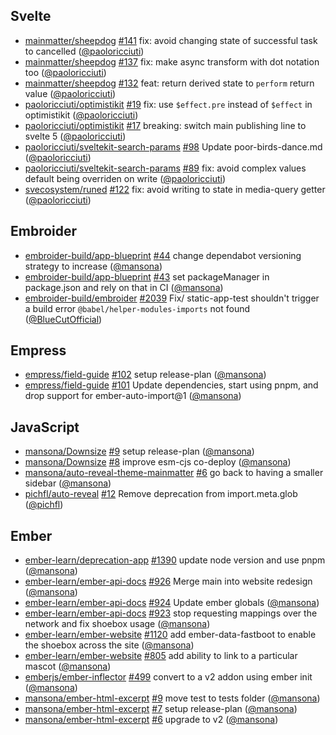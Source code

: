 ## Svelte

- [mainmatter/sheepdog] [#141](https://github.com/mainmatter/sheepdog/pull/141)
  fix: avoid changing state of successful task to cancelled ([@paoloricciuti])
- [mainmatter/sheepdog] [#137](https://github.com/mainmatter/sheepdog/pull/137)
  fix: make async transform with dot notation too ([@paoloricciuti])
- [mainmatter/sheepdog] [#132](https://github.com/mainmatter/sheepdog/pull/132)
  feat: return derived state to `perform` return value ([@paoloricciuti])
- [paoloricciuti/optimistikit]
  [#19](https://github.com/paoloricciuti/optimistikit/pull/19) fix: use
  `$effect.pre` instead of `$effect` in optimistikit ([@paoloricciuti])
- [paoloricciuti/optimistikit]
  [#17](https://github.com/paoloricciuti/optimistikit/pull/17) breaking: switch
  main publishing line to svelte 5 ([@paoloricciuti])
- [paoloricciuti/sveltekit-search-params]
  [#98](https://github.com/paoloricciuti/sveltekit-search-params/pull/98) Update
  poor-birds-dance.md ([@paoloricciuti])
- [paoloricciuti/sveltekit-search-params]
  [#89](https://github.com/paoloricciuti/sveltekit-search-params/pull/89) fix:
  avoid complex values default being overriden on write ([@paoloricciuti])
- [svecosystem/runed] [#122](https://github.com/svecosystem/runed/pull/122) fix:
  avoid writing to state in media-query getter ([@paoloricciuti])

## Embroider

- [embroider-build/app-blueprint]
  [#44](https://github.com/embroider-build/app-blueprint/pull/44) change
  dependabot versioning strategy to increase ([@mansona])
- [embroider-build/app-blueprint]
  [#43](https://github.com/embroider-build/app-blueprint/pull/43) set
  packageManager in package.json and rely on that in CI ([@mansona])
- [embroider-build/embroider]
  [#2039](https://github.com/embroider-build/embroider/pull/2039) Fix/
  static-app-test shouldn't trigger a build error
  `@babel/helper-modules-imports` not found ([@BlueCutOfficial])

## Empress

- [empress/field-guide] [#102](https://github.com/empress/field-guide/pull/102)
  setup release-plan ([@mansona])
- [empress/field-guide] [#101](https://github.com/empress/field-guide/pull/101)
  Update dependencies, start using pnpm, and drop support for
  ember-auto-import@1 ([@mansona])

## JavaScript

- [mansona/Downsize] [#9](https://github.com/mansona/Downsize/pull/9) setup
  release-plan ([@mansona])
- [mansona/Downsize] [#8](https://github.com/mansona/Downsize/pull/8) improve
  esm-cjs co-deploy ([@mansona])
- [mansona/auto-reveal-theme-mainmatter]
  [#6](https://github.com/mansona/auto-reveal-theme-mainmatter/pull/6) go back
  to having a smaller sidebar ([@mansona])
- [pichfl/auto-reveal] [#12](https://github.com/pichfl/auto-reveal/pull/12)
  Remove deprecation from import.meta.glob ([@pichfl])

## Ember

- [ember-learn/deprecation-app]
  [#1390](https://github.com/ember-learn/deprecation-app/pull/1390) update node
  version and use pnpm ([@mansona])
- [ember-learn/ember-api-docs]
  [#926](https://github.com/ember-learn/ember-api-docs/pull/926) Merge main into
  website redesign ([@mansona])
- [ember-learn/ember-api-docs]
  [#924](https://github.com/ember-learn/ember-api-docs/pull/924) Update ember
  globals ([@mansona])
- [ember-learn/ember-api-docs]
  [#923](https://github.com/ember-learn/ember-api-docs/pull/923) stop requesting
  mappings over the network and fix shoebox usage ([@mansona])
- [ember-learn/ember-website]
  [#1120](https://github.com/ember-learn/ember-website/pull/1120) add
  ember-data-fastboot to enable the shoebox across the site ([@mansona])
- [ember-learn/ember-website]
  [#805](https://github.com/ember-learn/ember-website/pull/805) add ability to
  link to a particular mascot ([@mansona])
- [emberjs/ember-inflector]
  [#499](https://github.com/emberjs/ember-inflector/pull/499) convert to a v2
  addon using ember init ([@mansona])
- [mansona/ember-html-excerpt]
  [#9](https://github.com/mansona/ember-html-excerpt/pull/9) move test to tests
  folder ([@mansona])
- [mansona/ember-html-excerpt]
  [#7](https://github.com/mansona/ember-html-excerpt/pull/7) setup release-plan
  ([@mansona])
- [mansona/ember-html-excerpt]
  [#6](https://github.com/mansona/ember-html-excerpt/pull/6) upgrade to v2
  ([@mansona])

[@BlueCutOfficial]: https://github.com/BlueCutOfficial
[@BobrImperator]: https://github.com/BobrImperator
[@mansona]: https://github.com/mansona
[@paoloricciuti]: https://github.com/paoloricciuti
[@pichfl]: https://github.com/pichfl
[@zeppelin]: https://github.com/zeppelin
[ember-learn/deprecation-app]: https://github.com/ember-learn/deprecation-app
[ember-learn/ember-api-docs]: https://github.com/ember-learn/ember-api-docs
[ember-learn/ember-website]: https://github.com/ember-learn/ember-website
[emberjs/ember-inflector]: https://github.com/emberjs/ember-inflector
[embroider-build/app-blueprint]:
  https://github.com/embroider-build/app-blueprint
[embroider-build/embroider]: https://github.com/embroider-build/embroider
[empress/field-guide]: https://github.com/empress/field-guide
[mainmatter/sheepdog]: https://github.com/mainmatter/sheepdog
[mainmatter/weplan-ember-workshop]:
  https://github.com/mainmatter/weplan-ember-workshop
[mainmatter/whirlwind-chat]: https://github.com/mainmatter/whirlwind-chat
[mansona/Downsize]: https://github.com/mansona/Downsize
[mansona/auto-reveal-theme-mainmatter]:
  https://github.com/mansona/auto-reveal-theme-mainmatter
[mansona/ember-html-excerpt]: https://github.com/mansona/ember-html-excerpt
[paoloricciuti/optimistikit]: https://github.com/paoloricciuti/optimistikit
[paoloricciuti/sveltekit-search-params]:
  https://github.com/paoloricciuti/sveltekit-search-params
[pichfl/auto-reveal]: https://github.com/pichfl/auto-reveal
[svecosystem/runed]: https://github.com/svecosystem/runed
